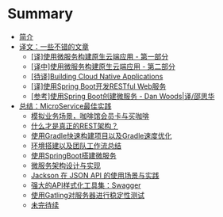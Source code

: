 # Summary

* [简介](README.md)
* [译文：一些不错的文章](translation/README.md)
    - [[译]使用微服务构建原生云端应用 - 第一部分](translation/using_microservices_to_build_cloud_native_applications__part_1.md)
    - [[译中]使用微服务构建原生云端应用 - 第二部分](translation/using_microservices_to_build_cloud_native_applications__part_2.md)
    - [[待译]Building Cloud Native Applications](translation/Building_Cloud_Native_Applications.md)
    - [[译]使用Spring Boot开发RESTful Web服务](translation/Developing_a_RESTful_Web_Service_Using_Spring_Boot.md)
    - [[参考]使用Spring Boot创建微服务 - Dan Woods|译/邵思华](http://www.infoq.com/cn/articles/boot-microservices)
* [总结：MicroService最佳实践](best-practice/README.md)
    - [模拟业务场景，咖啡馆会员卡与买咖啡](best-practice/simulate_business_scenarios_for_security.md)
    - [什么才是真正的REST架构？](best-practice/what_really_REST_is.md)
    - [使用Gradle快速构建项目以及Gradle速度优化](/best-practice/how_to_use_gradle_and_speed_up_build_time.md)
    - [环境搭建以及团队工作流总结](/best-practice/development_environment_and_team_workflow.md)
    - [使用SpringBoot搭建微服务](/best-practice/microservices_using_springboot_and_springMVC.md)
    - [微服务架构设计与实现](/best-practice/microservices_architecture_design.md)
    - [Jackson 在 JSON API 的使用场景与实践](best-practice/config_and_generate_json_api_with_jackson.md)
    - [强大的API样式化工具集：Swagger](best-practice/RESTful_API_Documentation_Using_Swagger.md)
    - [使用Gatling对服务器进行稳定性测试](best-practice/Stability_and_Performance_Testing_using_Gatling.md)
    - [未完待续](best-practice/continue_topics.md)
